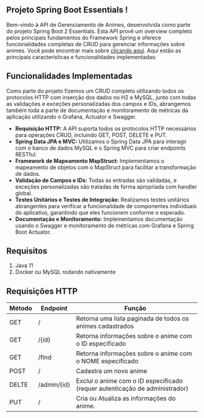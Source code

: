 ## Projeto Spring Boot Essentials !

Bem-vindo à API de Gerenciamento de Animes, desenvolvida como parte do projeto Spring Boot 2 Essentials. Esta API provê um overview completo pelos principais fundamentos do Framework Spring e oferece funcionalidades completas de CRUD para gerenciar informações sobre animes. Você pode encontrar mais sobre [clicando aqui](https://www.youtube.com/watch?v=bCzsSXE4Jzg&list=PL62G310vn6nFBIxp6ZwGnm8xMcGE3VA5H&index=1). Aqui estão as principais características e funcionalidades implementadas:

## Funcionalidades Implementadas

Como parte do projeto fizemos um CRUD completo utilizando todos os protocolos HTTP com inserção dos dados no H2 e MySQL, junto com todas as validações e exceções personalizadas dos campos e IDs, abrangemos também toda a parte de documentação e monitoramento de métricas da aplicação utilizando o Grafana, Actuator e Swagger.

- **Requisição HTTP:** A API suporta todos os protocolos HTTP necessários para operações CRUD, incluindo GET, POST, DELETE e PUT.
- **Spring Data JPA e MVC:** Utilizamos o Spring Data JPA para interagir com o banco de dados MySQL e o Spring MVC para criar endpoints RESTful.
- **Framework de Mapeamento MapStruct:** Implementamos o mapeamento de objetos com o MapStruct para facilitar a transformação de dados.
- **Validação de Campos e IDs:** Todas as entradas são validadas, e exceções personalizadas são tratadas de forma apropriada com handler global.
- **Testes Unitários e Testes de Integração:** Realizamos testes unitários abrangentes para verificar a funcionalidade de componentes individuais do aplicativo, garantindo que eles funcionem conforme o esperado.
- **Documentação e Monitoramento:** Implementamos documentação usando o Swagger e monitoramento de métricas com Grafana e Spring Boot Actuator.

## Requisitos
1. Java 11
2. Docker ou MySQL rodando nativamente

## Requisições HTTP

| Método | Endpoint | Função |
|--------|----------|--------|
| GET    | /        | Retorna uma lista paginada de todos os animes cadastrados |
| GET    | /{id}    | Retorna informações sobre o anime com o ID especificado |
| GET    | /find    | Retorna informações sobre o anime com o NOME especificado |
| POST | /    | Cadastra um novo anime |
| DELTE | /admin/{id} | Exclui o anime com o ID especificado (requer autenticação de administrador) |
| PUT    | /    | Cria ou Atualiza as informações do anime. |
